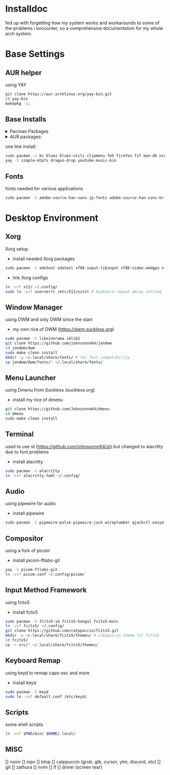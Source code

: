 # Installdoc
fed up with forgetting how my system works and workarounds to some of the problems i encounter, so a comprehensive documentation for my whole arch system.

# Base Settings
## AUR helper
using YAY
```bash
git clone https://aur.archlinux.org/yay-bin.git
cd yay-bin
makepkg -si
```

## Base Installs
<details>
<summary>Pacman Packages</summary>
  
| packages | details |
| --- | --- |
| bc | cmd calcu |
| bluez | bluetooth support |
| bluez-utils | bluetooth support |
| clipmenu | dmenu for clipboard |
| feh | wallpaper |
| firefox | internet browser |
| fzf | fuzzy finder |
| lazygit | git cli |
| man | man page reader |
| ncdu | ncurses disk usage manager |
| pacman-contrib | tools for pacman |
| playerctl | media player controller | 
| powertop | tool for power management |
| pulsemixer | volume control cli | 
| ripgrep | neovim plugin dependency |
| scrot | screenshot tool |
| unclutter | make cursor disappear | 
| unzip | tool for .zip files |
| words | dictionary |
| xclip | clipboard | 
| arandr | xrandr gui | 

</details>

<details>
<summary>AUR packages: </summary>

| AUR Packages | Details |
| --- | --- |
| simple-mtpfs | reading usb devices |
| dragon-drop | drag & drop support |
| youtube-music-bin | youtube music |

</details>

one line install:  
``` bash
sudo pacman -s bc bluez bluez-utils clipmenu feh firefox fzf man-db ncdu pacman-contrib playerctl powertop pulsemixer ripgrep scrot unclutter unzip words xclip arandr
yay -S simple-mtpfs dragon-drop youtube-music-bin
```

## Fonts
fonts needed for various applications
```bash
sudo pacman -S adobe-source-han-sans-jp-fonts adobe-source-han-sans-kr-fonts ttf-hanazono ttf-joypixels ttf-jetbrains-mono-nerd
```

# Desktop Environment
## Xorg
Xorg setup
- install needed Xorg packages
```bash
sudo pacman -S xdotool xdotool xf86-input-libinput xf86-video-amdgpu xf86-video-vesa xkeyboard-config xorg-fonts-encodings xorg-mkfontscale xorg-server xorg-server-common xorg-server-devel xorg-server-xephyr xorg-server-xnest xorg-server-xvfb xorg-setxkbmap xorg-smproxy xorg-util-macros xorg-x11perf xorg-xauth xorg-xcmsdb xorg-xcursorgen xorg-xdpyinfo xorg-xdriinfo xorg-xev xorg-xgamma xorg-xhost xorg-xinit xorg-xinput xorg-xkbcomp xorg-xkbevd xorg-xkbutils xorg-xkill xorg-xlsatoms xorg-xlsclients xorg-xmodmap xorg-xpr xorg-xprop xorg-xrandr xorg-xrdb xorg-xrefresh xorg-xset xorg-xsetroot xorg-xvinfo xorg-xwd xorg-xwininfo xorg-xwud xorgproto xsel
```
- link Xorg configs
```bash
ln -vsf x11/ ~/.config/
sudo ln -vsf xserverrc /etc/X11/xinit # keyboard repeat delay setting
```

## Window Manager
using DWM and only DWM since the start
- my own rice of DWM (https://dwm.suckless.org)
``` bash
sudo pacman -S libxinerama imlib2
git clone https://github.com/johnsonnn64/jondwm
cd jondwm/dwm
sudo make clean install
mkdir -p ~/.local/share/fonts/ # for font compatibility
cp jondwm/dwm/fonts/* ~/.local/share/fonts/
```

## Menu Launcher
using Dmenu from Suckless (suckless.org)
- install my rice of dmenu
```bash
git clone https://github.com/Johnsonnn64/dmenu
cd dmenu
sudo make clean install
```

## Terminal
used to use st (https://github.com/johnsonnn64/st) but changed to alacritty due to font problems
- install alacritty
``` bash
sudo pacman -s alacritty
ln -vsf alacritty.toml ~/.config/
```

## Audio
using pipewire for audio
- install pipewire
```bash
sudo pacman -S pipewire-pulse pipewire-jack wireplumber qjackctl easyeffects
```

## Compositor
using a fork of picom 
- install picom-ftlabs-git
```bash
yay -S picom-ftlabs-git
ln -vsf picom.conf ~/.config/picom/
```

## Input Method Framework
using fcitx5 
- install fcitx5

```bash
sudo pacman -S fcitx5-im fcitx5-hangul fcitx5-mozc
ln -vsf fcitx5/ ~/.config/
git clone https://github.com/catppuccin/fcitx5.git
mkdir -p ~/.local/share/fcitx5/themes/ # catppuccin theme for fctix5
cd fcitx5/
cp -r src/* ~/.local/share/fcitx5/themes/
```

## Keyboard Remap
using keyd to remap caps-esc and more
- install keyd
```bash
sudo pacman -S keyd
sudo ln -vsf default.conf /etc/keyd/
```

## Scripts
some shell scripts
```bash
ln -vsf $PWD/bin/ $HOME/.local/
```

## MISC
[] nsxiv
[] mpv
[] btop
[] catppuccin (grub, gtk, cursor, ytm, discord, etc)
[] git
[] zathura
[] nvim
[] lf
[] driver (screen tear)
